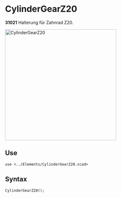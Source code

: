 # CylinderGearZ20

__31021__ Halterung für Zahnrad Z20.

<img width="364" alt="CylinderGearZ20" src="https://user-images.githubusercontent.com/48654609/167249823-51511f1c-a115-4456-933d-c7094799ba5d.png">

## Use
<pre><code>use &lt;../Elements/CylinderGearZ20.scad&gt;</pre></code>

## Syntax
<pre><code>CylinderGearZ20();
</pre></code>
